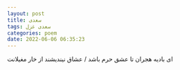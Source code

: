 ```yaml
---
layout: post
title: سعدی
tags: سعدی غزل
categories: poem
date: 2022-06-06 06:35:23
---
```


ای بادیه هجران تا عشق حرم باشد / عشاق نیندیشند از خار مغیلانت
